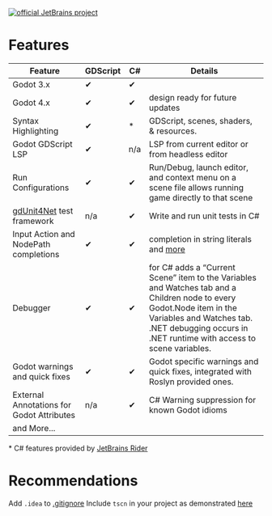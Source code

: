 [![official JetBrains project](https://jb.gg/badges/official-flat-square.svg)](https://github.com/JetBrains#jetbrains-on-github)

# Features

| Feature                                                                | GDScript | C#  | Details                                                                                                                                                                                                                  |
|------------------------------------------------------------------------|----------|-----|--------------------------------------------------------------------------------------------------------------------------------------------------------------------------------------------------------------------------|
| Godot 3.x                                                              | ✔        | ✔   |                                                                                                                                                                                                                          |
| Godot 4.x                                                              | ✔        | ✔   | design ready for future updates                                                                                                                                                                                          |
| Syntax Highlighting                                                    | ✔        | *   | GDScript, scenes, shaders, & resources.                                                                                                                                                                                  |
| Godot GDScript LSP                                                     | ✔        | n/a | LSP from current editor or from headless editor                                                                                                                                                                          |
| Run Configurations                                                     | ✔        | ✔   | Run/Debug, launch editor, and context menu on a scene file allows running game directly to that scene                                                                                                                    |
| [gdUnit4Net](https://github.com/MikeSchulze/gdUnit4Net) test framework | n/a      | ✔   | Write and run unit tests in C#                                                                                                                                                                                           |
| Input Action and NodePath completions                                  | ✔        | ✔   | completion in string literals and [more](https://github.com/JetBrains/godot-support/pull/102)                                                                                                                            |
| Debugger                                                               | ✔        | ✔   | for C# adds a “Current Scene” item to the Variables and Watches tab and a Children node to every Godot.Node item in the Variables and Watches tab. .NET debugging occurs in .NET runtime with access to scene variables. |
| Godot warnings and quick fixes                                         | ✔        | ✔   | Godot specific warnings and quick fixes, integrated with Roslyn provided ones.                                                                                                                                           |
| External Annotations for Godot Attributes                              | n/a      | ✔   | C# Warning suppression for known Godot idioms                                                                                                                                                                            |
| and More...                                                            |          |     |                                                                                                                                                                                                                          | 

\* C# features provided by [JetBrains Rider](https://jetbrains.com/rider)

# Recommendations

Add `.idea` to [.gitignore](https://github.com/van800/godot-demo-projects/pull/2/files#diff-a084b794bc0759e7a6b77810e01874f2R22)
Include `tscn` in your project as demonstrated [here](https://github.com/van800/godot-demo-projects/pull/2/files#diff-d6ab4c56e3f79be158a2dbd5b9ae8eb8R7)